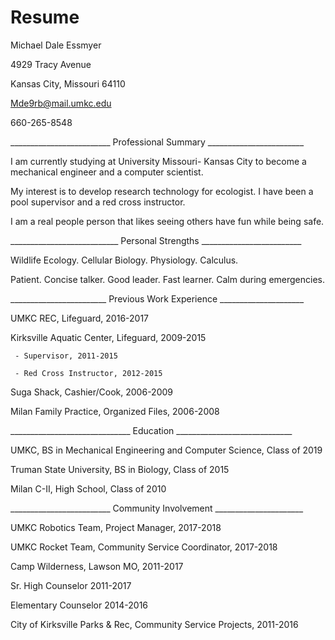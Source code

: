 # Resume
Michael Dale Essmyer

4929 Tracy Avenue

Kansas City, Missouri 64110

Mde9rb@mail.umkc.edu

660-265-8548

_________________________ Professional Summary ________________________ 

I am currently studying at University Missouri- Kansas City to become a mechanical engineer and a computer scientist.

My interest is to develop research technology for ecologist. I have been a pool supervisor and a red cross instructor.

I am a real people person that likes seeing others have fun while being safe.

___________________________ Personal Strengths _________________________

Wildlife Ecology. Cellular Biology. Physiology. Calculus. 

Patient. Concise talker. Good leader. Fast learner. Calm during emergencies. 

________________________ Previous Work Experience _____________________

UMKC REC, Lifeguard, 2016-2017

Kirksville Aquatic Center, Lifeguard, 2009-2015

     - Supervisor, 2011-2015
     
     - Red Cross Instructor, 2012-2015
     
Suga Shack, Cashier/Cook, 2006-2009

Milan Family Practice, Organized Files, 2006-2008

 ______________________________ Education _____________________________
 
UMKC, BS in Mechanical Engineering and Computer Science, Class of 2019

Truman State University, BS in Biology, Class of 2015

Milan C-II, High School, Class of 2010

_________________________ Community Involvement ______________________

UMKC Robotics Team, Project Manager, 2017-2018

UMKC Rocket Team, Community Service Coordinator, 2017-2018

Camp Wilderness, Lawson MO, 2011-2017

Sr. High Counselor 2011-2017

Elementary Counselor  2014-2016

City of Kirksville Parks & Rec, Community Service Projects, 2011-2016
